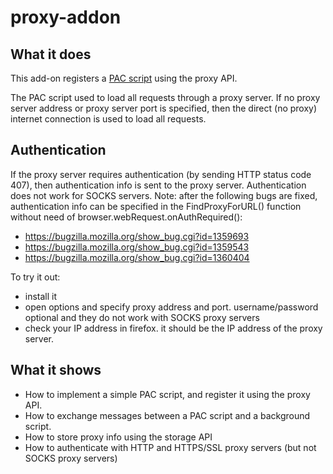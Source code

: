 # proxy-addon

## What it does

This add-on registers a [PAC script](https://developer.mozilla.org/en-US/docs/Web/HTTP/Proxy_servers_and_tunneling/Proxy_Auto-Configuration_%28PAC%29_file) using the proxy API.

The PAC script used to load all requests through a proxy server. If no proxy server address or proxy server
port is specified, then the direct (no proxy) internet connection is used to load all requests.

## Authentication

If the proxy server requires authentication (by sending HTTP status code 407), then authentication info is sent to the proxy server. Authentication does not work for SOCKS servers. Note: after the following bugs are fixed, authentication
info can be specified in the FindProxyForURL() function without need of browser.webRequest.onAuthRequired():

* https://bugzilla.mozilla.org/show_bug.cgi?id=1359693
* https://bugzilla.mozilla.org/show_bug.cgi?id=1359543
* https://bugzilla.mozilla.org/show_bug.cgi?id=1360404


To try it out:
* install it
* open options and specify proxy address and port. username/password optional and they do not work with SOCKS proxy servers
* check your IP address in firefox. it should be the IP address of the proxy server.

## What it shows

* How to implement a simple PAC script, and register it using the proxy API.
* How to exchange messages between a PAC script and a background script.
* How to store proxy info using the storage API
* How to authenticate with HTTP and HTTPS/SSL proxy servers (but not SOCKS proxy servers)
